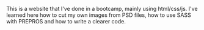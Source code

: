 This is a website that I've done in a bootcamp, mainly using html/css/js. I've learned here how to cut my own images from PSD files,
how to use SASS with PREPROS and how to write a clearer code. 
